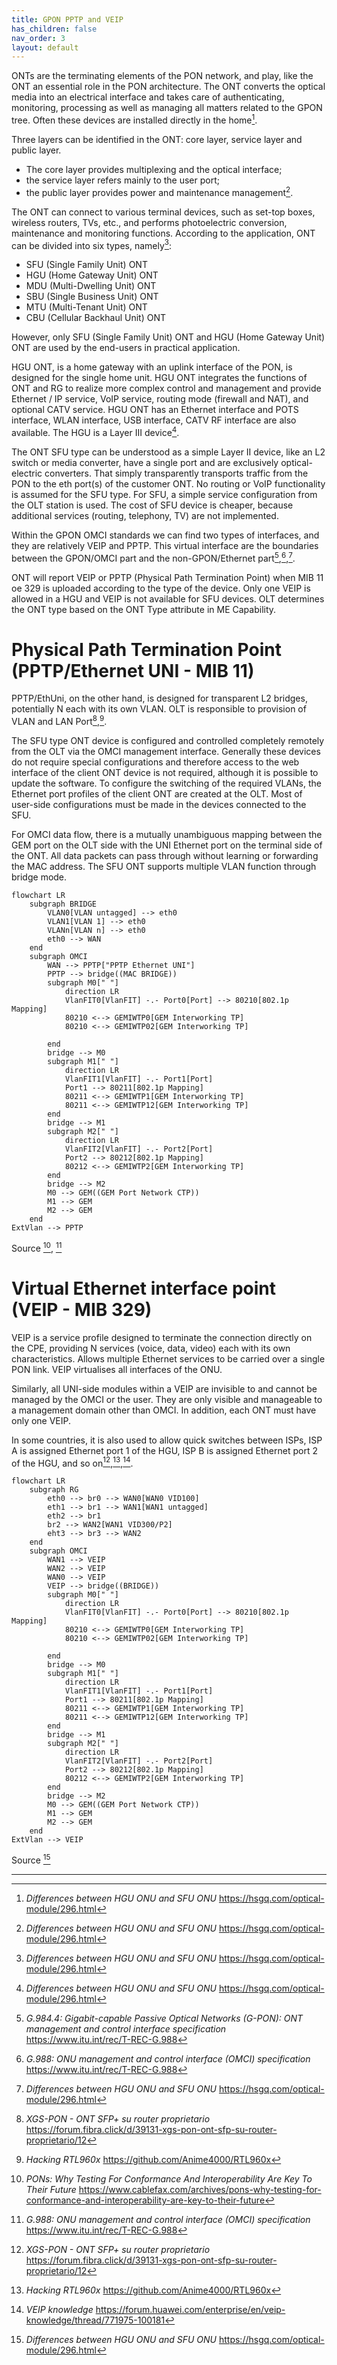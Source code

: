 ```yaml
---
title: GPON PPTP and VEIP 
has_children: false
nav_order: 3
layout: default
---
```


ONTs are the terminating elements of the PON network, and play, like the ONT an essential role in the PON architecture. The ONT converts the optical media into an electrical interface and takes care of authenticating, monitoring, processing as well as managing all matters related to the GPON tree. Often these devices are installed directly in the home[^hsgp_hg_sfu].

Three layers can be identified in the ONT: core layer, service layer and public layer.
- The core layer provides multiplexing and the optical interface;
- the service layer refers mainly to the user port;
- the public layer provides power and maintenance management[^hsgp_hg_sfu].

The ONT can connect to various terminal devices, such as set-top boxes, wireless routers, TVs, etc., and performs photoelectric conversion, maintenance and monitoring functions. According to the application, ONT can be divided into six types, namely[^hsgp_hg_sfu]:
- SFU (Single Family Unit) ONT
- HGU (Home Gateway Unit) ONT 
- MDU (Multi-Dwelling Unit) ONT 
- SBU (Single Business Unit) ONT 
- MTU (Multi-Tenant Unit) ONT
- CBU (Cellular Backhaul Unit) ONT

However, only SFU (Single Family Unit) ONT and HGU (Home Gateway Unit) ONT are used by the end-users in practical application.

HGU ONT, is a home gateway with an uplink interface of the PON, is designed for the single home unit. HGU ONT integrates the functions of ONT and RG to realize more complex control and management and provide Ethernet / IP service, VoIP service, routing mode (firewall and NAT), and optional CATV service. HGU ONT has an Ethernet interface and POTS interface, WLAN interface, USB interface, CATV RF interface are also available. The HGU is a Layer III device[^hsgp_hg_sfu].

The ONT SFU type can be understood as a simple Layer II device, like an L2 switch or media converter, have a single port and are exclusively optical-electric converters. That simply transparently transports traffic from the PON to the eth port(s) of the customer ONT. No routing or VoIP functionality is assumed for the SFU type. For SFU, a simple service configuration from the OLT station is used. The cost of SFU device is cheaper, because additional services (routing, telephony, TV) are not implemented.

Within the GPON OMCI standards we can find two types of interfaces, and they are relatively VEIP and PPTP. This virtual interface are the boundaries between the GPON/OMCI part and the non-GPON/Ethernet part[^G_984_4],[^G_988],[^hsgp_hg_sfu].

ONT will report VEIP or PPTP (Physical Path Termination Point) when MIB 11 oe 329 is uploaded according to the type of the device. Only one VEIP is allowed in a HGU and VEIP is not available for SFU devices. OLT determines the ONT type based on the ONT Type attribute in ME Capability.

# Physical Path Termination Point (PPTP/Ethernet UNI - MIB 11)

PPTP/EthUni, on the other hand, is designed for transparent L2 bridges, potentially N each with its own VLAN. OLT is responsible to provision of VLAN and LAN Port[^nanomad_fc],[^anime_rtl960x].

The SFU type ONT device is configured and controlled completely remotely from the OLT via the OMCI management interface. Generally these devices do not require special configurations and therefore access to the web interface of the client ONT device is not required, although it is possible to update the software. To configure the switching of the required VLANs, the Ethernet port profiles of the client ONT are created at the OLT. Most of user-side configurations must be made in the devices connected to the SFU.

For OMCI data flow, there is a mutually unambiguous mapping between the GEM port on the OLT side with the UNI Ethernet port on the terminal side of the ONT. All data packets can pass through without learning or forwarding the MAC address. The SFU ONT supports multiple VLAN function through bridge mode.

```mermaid
flowchart LR
    subgraph BRIDGE
        VLAN0[VLAN untagged] --> eth0
        VLAN1[VLAN 1] --> eth0
        VLANn[VLAN n] --> eth0
        eth0 --> WAN
    end
    subgraph OMCI
        WAN --> PPTP["PPTP Ethernet UNI"]
        PPTP --> bridge((MAC BRIDGE))
        subgraph M0[" "]
            direction LR
            VlanFIT0[VlanFIT] -.- Port0[Port] --> 80210[802.1p Mapping]
            80210 <--> GEMIWTP0[GEM Interworking TP]
            80210 <--> GEMIWTP02[GEM Interworking TP]
            
        end
        bridge --> M0
        subgraph M1[" "]
            direction LR
            VlanFIT1[VlanFIT] -.- Port1[Port]
            Port1 --> 80211[802.1p Mapping]
            80211 <--> GEMIWTP1[GEM Interworking TP]
            80211 <--> GEMIWTP12[GEM Interworking TP]
        end
        bridge --> M1
        subgraph M2[" "]
            direction LR
            VlanFIT2[VlanFIT] -.- Port2[Port]
            Port2 --> 80212[802.1p Mapping]
            80212 <--> GEMIWTP2[GEM Interworking TP]
        end
        bridge --> M2
        M0 --> GEM((GEM Port Network CTP))
        M1 --> GEM
        M2 --> GEM
    end
ExtVlan --> PPTP
```
Source [^cablefax_future], [^G_988]

# Virtual Ethernet interface point (VEIP - MIB 329)

VEIP is a service profile designed to terminate the connection directly on the CPE, providing N services (voice, data, video) each with its own characteristics. Allows multiple Ethernet services to be carried over a single PON link. VEIP virtualises all interfaces of the ONU.

Similarly, all UNI-side modules within a VEIP are invisible to and cannot be managed by the OMCI or the user. They are only visible and manageable to a management domain other than OMCI. In addition, each ONT must have only one VEIP.

In some countries, it is also used to allow quick switches between ISPs, ISP A is assigned Ethernet port 1 of the HGU, ISP B is assigned Ethernet port 2 of the HGU, and so on[^nanomad_fc],[^anime_rtl960x],[^huawei_veip].


```mermaid
flowchart LR
    subgraph RG
        eth0 --> br0 --> WAN0[WAN0 VID100]
        eth1 --> br1 --> WAN1[WAN1 untagged]
        eth2 --> br1
        br2 --> WAN2[WAN1 VID300/P2]
        eht3 --> br3 --> WAN2
    end
    subgraph OMCI
        WAN1 --> VEIP
        WAN2 --> VEIP
        WAN0 --> VEIP
        VEIP --> bridge((BRIDGE))
        subgraph M0[" "]
            direction LR
            VlanFIT0[VlanFIT] -.- Port0[Port] --> 80210[802.1p Mapping]
            80210 <--> GEMIWTP0[GEM Interworking TP]
            80210 <--> GEMIWTP02[GEM Interworking TP]
            
        end
        bridge --> M0
        subgraph M1[" "]
            direction LR
            VlanFIT1[VlanFIT] -.- Port1[Port]
            Port1 --> 80211[802.1p Mapping]
            80211 <--> GEMIWTP1[GEM Interworking TP]
            80211 <--> GEMIWTP12[GEM Interworking TP]
        end
        bridge --> M1
        subgraph M2[" "]
            direction LR
            VlanFIT2[VlanFIT] -.- Port2[Port]
            Port2 --> 80212[802.1p Mapping]
            80212 <--> GEMIWTP2[GEM Interworking TP]
        end
        bridge --> M2
        M0 --> GEM((GEM Port Network CTP))
        M1 --> GEM
        M2 --> GEM
    end
ExtVlan --> VEIP
```
Source [^hsgp_hg_sfu]

---

[^G_988]: *G.988: ONU management and control interface (OMCI) specification* https://www.itu.int/rec/T-REC-G.988
[^G_984_4]: *G.984.4: Gigabit-capable Passive Optical Networks (G-PON): ONT management and control interface specification* https://www.itu.int/rec/T-REC-G.988
[^bbf_247_certification]: *BBF.247 Certification*  https://www.broadband-forum.org/wp-content/uploads/2020/12/BBF.247-GPON-ONU-Products-2020-12-21.pdf
[^hsgp_hg_sfu]: *Differences between HGU ONU and SFU ONU*  https://hsgq.com/optical-module/296.html
[^anime_rtl960x]: *Hacking RTL960x*  https://github.com/Anime4000/RTL960x
[^nanomad_fc]: *XGS-PON - ONT SFP+ su router proprietario*  https://forum.fibra.click/d/39131-xgs-pon-ont-sfp-su-router-proprietario/12
[^huawei_veip]: *VEIP knowledge*  https://forum.huawei.com/enterprise/en/veip-knowledge/thread/771975-100181
[^cablefax_future]: *PONs: Why Testing For Conformance And Interoperability Are Key To Their Future*  https://www.cablefax.com/archives/pons-why-testing-for-conformance-and-interoperability-are-key-to-their-future
